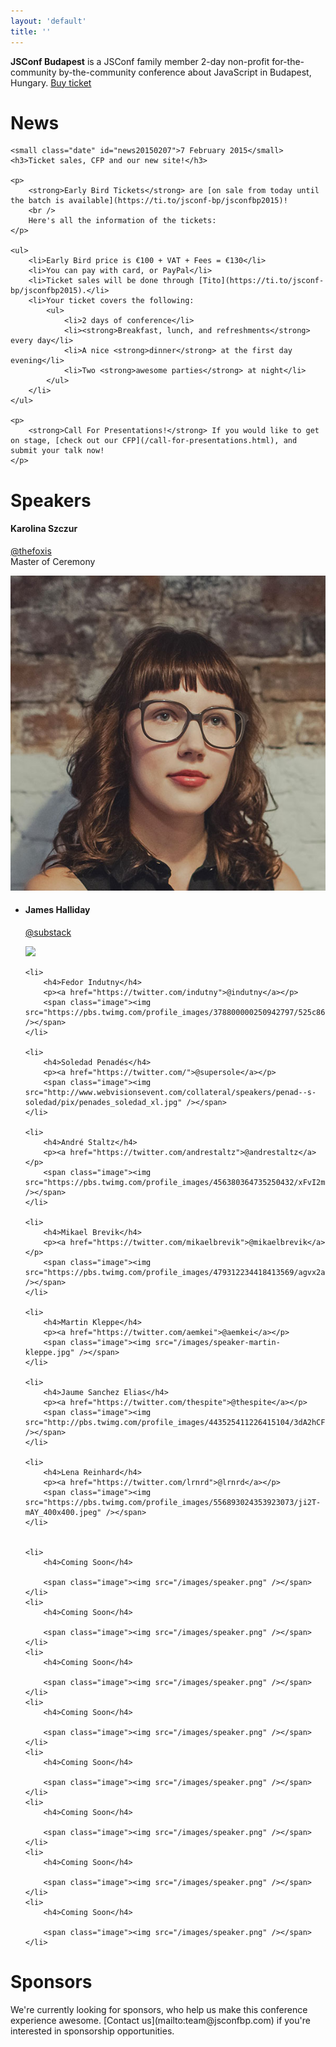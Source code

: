 ```yaml
---
layout: 'default'
title: ''
---
```

<p class="text-center text-big">
	<b>JSConf Budapest</b> is a JSConf family member 2-day non-profit for-the-community by-the-community conference about JavaScript in Budapest, Hungary.
	<a href="#" id="BuyButton">Buy ticket</a>
</p>

# News

<div class="news-entry">
    
    <small class="date" id="news20150207">7 February 2015</small>
    <h3>Ticket sales, CFP and our new site!</h3>
    
    <p>
        <strong>Early Bird Tickets</strong> are [on sale from today until the batch is available](https://ti.to/jsconf-bp/jsconfbp2015)!
        <br />
        Here's all the information of the tickets:
    </p>

    <ul>
        <li>Early Bird price is €100 + VAT + Fees = €130</li>
        <li>You can pay with card, or PayPal</li>
        <li>Ticket sales will be done through [Tito](https://ti.to/jsconf-bp/jsconfbp2015).</li>
        <li>Your ticket covers the following:
            <ul>
                <li>2 days of conference</li>
                <li><strong>Breakfast, lunch, and refreshments</strong> every day</li>
                <li>A nice <strong>dinner</strong> at the first day evening</li>
                <li>Two <strong>awesome parties</strong> at night</li>
            </ul>
        </li>
    </ul>
    
    <p>
        <strong>Call For Presentations!</strong> If you would like to get on stage, [check out our CFP](/call-for-presentations.html), and submit your talk now!
    </p>

</div>

# Speakers

<div class="speaker master-of-ceremony">
    <div class="item">
        <h4>Karolina Szczur</h4>
        <p>
            <a href="https://twitter.com/thefoxis">@thefoxis</a> <br />
            Master of Ceremony
        </p>
        <span class="image"><img src="/images/speaker-karolina.jpg" /></span>
    </div>
</div>

<ul class="speakers">
    <li>
        <h4>James Halliday</h4>
        <p><a href="https://twitter.com/substack">@substack</a></p>
        <span class="image"><img src="https://avatars3.githubusercontent.com/u/12631?v=3&s=460" /></span>
    </li>

    <li>
        <h4>Fedor Indutny</h4>
        <p><a href="https://twitter.com/indutny">@indutny</a></p>
        <span class="image"><img src="https://pbs.twimg.com/profile_images/378800000250942797/525c8670f5a520ee281e0990cb8cad4d_400x400.png" /></span>
    </li>

    <li>
        <h4>Soledad Penadés</h4>
        <p><a href="https://twitter.com/">@supersole</a></p>
        <span class="image"><img src="http://www.webvisionsevent.com/collateral/speakers/penad--s-soledad/pix/penades_soledad_xl.jpg" /></span>
    </li>

    <li>
        <h4>André Staltz</h4>
        <p><a href="https://twitter.com/andrestaltz">@andrestaltz</a></p>
        <span class="image"><img src="https://pbs.twimg.com/profile_images/456380364735250432/xFvI2mou_400x400.jpeg" /></span>
    </li>

    <li>
        <h4>Mikael Brevik</h4>
        <p><a href="https://twitter.com/mikaelbrevik">@mikaelbrevik</a></p>
        <span class="image"><img src="https://pbs.twimg.com/profile_images/479312234418413569/agvx2aBu_400x400.png" /></span>
    </li>

    <li>
        <h4>Martin Kleppe</h4>
        <p><a href="https://twitter.com/aemkei">@aemkei</a></p>
        <span class="image"><img src="/images/speaker-martin-kleppe.jpg" /></span>
    </li>

    <li>
        <h4>Jaume Sanchez Elias</h4>
        <p><a href="https://twitter.com/thespite">@thespite</a></p>
        <span class="image"><img src="http://pbs.twimg.com/profile_images/443525411226415104/3dA2hCFR.png" /></span>
    </li>

    <li>
        <h4>Lena Reinhard</h4>
        <p><a href="https://twitter.com/lrnrd">@lrnrd</a></p>
        <span class="image"><img src="https://pbs.twimg.com/profile_images/556893024353923073/ji2T-mAY_400x400.jpeg" /></span>
    </li>


    <li>
        <h4>Coming Soon</h4>

        <span class="image"><img src="/images/speaker.png" /></span>
    </li>
    <li>
        <h4>Coming Soon</h4>

        <span class="image"><img src="/images/speaker.png" /></span>
    </li>
    <li>
        <h4>Coming Soon</h4>

        <span class="image"><img src="/images/speaker.png" /></span>
    </li>
    <li>
        <h4>Coming Soon</h4>

        <span class="image"><img src="/images/speaker.png" /></span>
    </li>
    <li>
        <h4>Coming Soon</h4>

        <span class="image"><img src="/images/speaker.png" /></span>
    </li>
    <li>
        <h4>Coming Soon</h4>

        <span class="image"><img src="/images/speaker.png" /></span>
    </li>
    <li>
        <h4>Coming Soon</h4>

        <span class="image"><img src="/images/speaker.png" /></span>
    </li>
    <li>
        <h4>Coming Soon</h4>

        <span class="image"><img src="/images/speaker.png" /></span>
    </li>



</ul>

# Sponsors

<p>
    We're currently looking for sponsors, who help us make this conference experience awesome.
    [Contact us](mailto:team@jsconfbp.com) if you're interested in sponsorship opportunities.
</p>